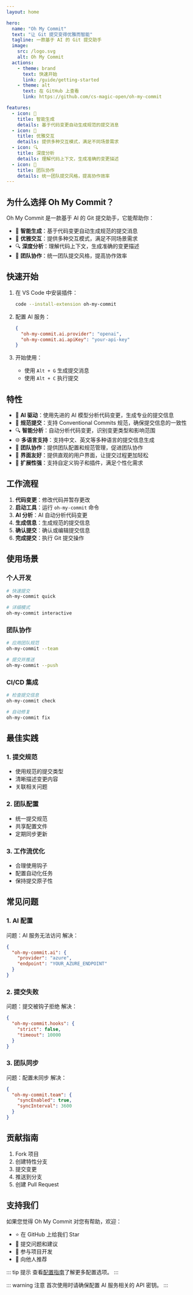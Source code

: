 ```yaml
---
layout: home

hero:
  name: "Oh My Commit"
  text: "让 Git 提交变得优雅而智能"
  tagline: 一款基于 AI 的 Git 提交助手
  image:
    src: /logo.svg
    alt: Oh My Commit
  actions:
    - theme: brand
      text: 快速开始
      link: /guide/getting-started
    - theme: alt
      text: 在 GitHub 上查看
      link: https://github.com/cs-magic-open/oh-my-commit

features:
  - icon: 🤖
    title: 智能生成
    details: 基于代码变更自动生成规范的提交消息
  - icon: 🎨
    title: 优雅交互
    details: 提供多种交互模式，满足不同场景需求
  - icon: 🔍
    title: 深度分析
    details: 理解代码上下文，生成准确的变更描述
  - icon: 🤝
    title: 团队协作
    details: 统一团队提交风格，提高协作效率
---
```


## 为什么选择 Oh My Commit？

Oh My Commit 是一款基于 AI 的 Git 提交助手，它能帮助你：

- 🤖 **智能生成**：基于代码变更自动生成规范的提交消息
- 🎨 **优雅交互**：提供多种交互模式，满足不同场景需求
- 🔍 **深度分析**：理解代码上下文，生成准确的变更描述
- 🤝 **团队协作**：统一团队提交风格，提高协作效率

## 快速开始

1. 在 VS Code 中安装插件：

   ```bash
   code --install-extension oh-my-commit
   ```

2. 配置 AI 服务：

   ```json
   {
     "oh-my-commit.ai.provider": "openai",
     "oh-my-commit.ai.apiKey": "your-api-key"
   }
   ```

3. 开始使用：
   - 使用 `Alt + G` 生成提交消息
   - 使用 `Alt + C` 执行提交

## 特性

- 🤖 **AI 驱动**：使用先进的 AI 模型分析代码变更，生成专业的提交信息
- 📝 **规范提交**：支持 Conventional Commits 规范，确保提交信息的一致性
- 🔍 **智能分析**：自动分析代码变更，识别变更类型和影响范围
- 🌐 **多语言支持**：支持中文、英文等多种语言的提交信息生成
- 🤝 **团队协作**：提供团队配置和规范管理，促进团队协作
- 🎨 **界面友好**：提供直观的用户界面，让提交过程更加轻松
- 🔌 **扩展性强**：支持自定义钩子和插件，满足个性化需求

## 工作流程

1. **代码变更**：修改代码并暂存更改
2. **启动工具**：运行 `oh-my-commit` 命令
3. **AI 分析**：AI 自动分析代码变更
4. **生成信息**：生成规范的提交信息
5. **确认提交**：确认或编辑提交信息
6. **完成提交**：执行 Git 提交操作

## 使用场景

### 个人开发

```bash
# 快速提交
oh-my-commit quick

# 详细模式
oh-my-commit interactive
```

### 团队协作

```bash
# 应用团队规范
oh-my-commit --team

# 提交并推送
oh-my-commit --push
```

### CI/CD 集成

```bash
# 检查提交信息
oh-my-commit check

# 自动修复
oh-my-commit fix
```

## 最佳实践

### 1. 提交规范

- 使用规范的提交类型
- 清晰描述变更内容
- 关联相关问题

### 2. 团队配置

- 统一提交规范
- 共享配置文件
- 定期同步更新

### 3. 工作流优化

- 合理使用钩子
- 配置自动化任务
- 保持提交原子性

## 常见问题

### 1. AI 配置

问题：AI 服务无法访问
解决：

```json
{
  "oh-my-commit.ai": {
    "provider": "azure",
    "endpoint": "YOUR_AZURE_ENDPOINT"
  }
}
```

### 2. 提交失败

问题：提交被钩子拒绝
解决：

```json
{
  "oh-my-commit.hooks": {
    "strict": false,
    "timeout": 10000
  }
}
```

### 3. 团队同步

问题：配置未同步
解决：

```json
{
  "oh-my-commit.team": {
    "syncEnabled": true,
    "syncInterval": 3600
  }
}
```

## 贡献指南

1. Fork 项目
2. 创建特性分支
3. 提交变更
4. 推送到分支
5. 创建 Pull Request

## 支持我们

如果您觉得 Oh My Commit 对您有帮助，欢迎：

- ⭐️ 在 GitHub 上给我们 Star
- 📝 提交问题和建议
- 🤝 参与项目开发
- 📢 向他人推荐

::: tip 提示
查看[配置指南](/guide/configuration)了解更多配置选项。
:::

::: warning 注意
首次使用时请确保配置 AI 服务相关的 API 密钥。
:::
